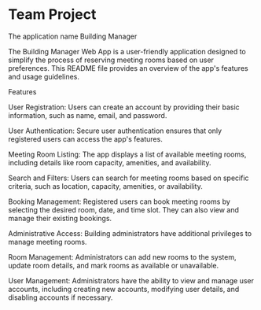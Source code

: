 # Team Project

The application name  Building Manager

The Building Manager Web App is a user-friendly application designed to simplify the process of reserving meeting rooms based on user preferences. This README file provides an overview of the app's features and usage guidelines.

Features

User Registration: Users can create an account by providing their basic information, such as name, email, and password.

User Authentication: Secure user authentication ensures that only registered users can access the app's features.

Meeting Room Listing: The app displays a list of available meeting rooms, including details like room capacity, amenities, and availability.

Search and Filters: Users can search for meeting rooms based on specific criteria, such as location, capacity, amenities, or availability.

Booking Management: Registered users can book meeting rooms by selecting the desired room, date, and time slot. They can also view and manage their existing bookings.

Administrative Access: Building administrators have additional privileges to manage meeting rooms.

Room Management: Administrators can add new rooms to the system, update room details, and mark rooms as available or unavailable.

User Management: Administrators have the ability to view and manage user accounts, including creating new accounts, modifying user details, and disabling accounts if necessary.
